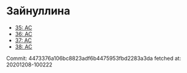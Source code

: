 # Зайнуллина
- [35: AC](35.md)
- [36: AC](36.md)
- [37: AC](37.md)
- [38: AC](38.md)

Commit: 4473376a106bc8823adf6b4475953fbd2283a3da
 fetched at: 20201208-100222
